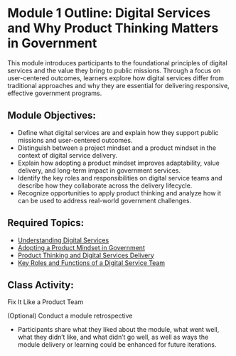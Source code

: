 # Module 1 Outline: Digital Services and Why Product Thinking Matters in Government
This module introduces participants to the foundational principles of digital services and the value they bring to public missions. Through a focus on user-centered outcomes, learners explore how digital services differ from traditional approaches and why they are essential for delivering responsive, effective government programs.

## Module Objectives:
- Define what digital services are and explain how they support public missions and user-centered outcomes.
- Distinguish between a project mindset and a product mindset in the context of digital service delivery.
- Explain how adopting a product mindset improves adaptability, value delivery, and long-term impact in government services.
- Identify the key roles and responsibilities on digital service teams and describe how they collaborate across the delivery lifecycle.
- Recognize opportunities to apply product thinking and analyze how it can be used to address real-world government challenges.


## Required Topics:
- [Understanding Digital Services](https://github.com/usds/ditap-curriculum-update/blob/main/3_Curriculum/3C_Ditap-Adaptation-Curriculum/3C.1_Ditap-Product-Thinking-Curriculum/Module%201/Understanding%20Digital%20Services.md)
- [Adopting a Product Mindset in Government](https://github.com/usds/ditap-curriculum-update/blob/main/3_Curriculum/3C_Ditap-Adaptation-Curriculum/3C.1_Ditap-Product-Thinking-Curriculum/Module%201/Adopting%20a%20Product%20Mindset%20in%20Government.md)
- [Product Thinking and Digital Services Delivery](https://github.com/usds/ditap-curriculum-update/blob/main/3_Curriculum/3C_Ditap-Adaptation-Curriculum/3C.1_Ditap-Product-Thinking-Curriculum/Module%201/Product%20Thinking%20and%20Digital%20Service%20Delivery.md)
- [Key Roles and Functions of a Digital Service Team](https://github.com/usds/ditap-curriculum-update/blob/main/3_Curriculum/3C_Ditap-Adaptation-Curriculum/3C.1_Ditap-Product-Thinking-Curriculum/Module%201/Key%20Roles%20and%20Functions%20of%20a%20Digital%20Service%20Team.md)


## Class Activity:
Fix It Like a Product Team 

(Optional) Conduct a module retrospective
- Participants share what they liked about the module, what went well, what they didn’t like, and what didn’t go well, as well as ways the module delivery or learning could be enhanced for future iterations. 

